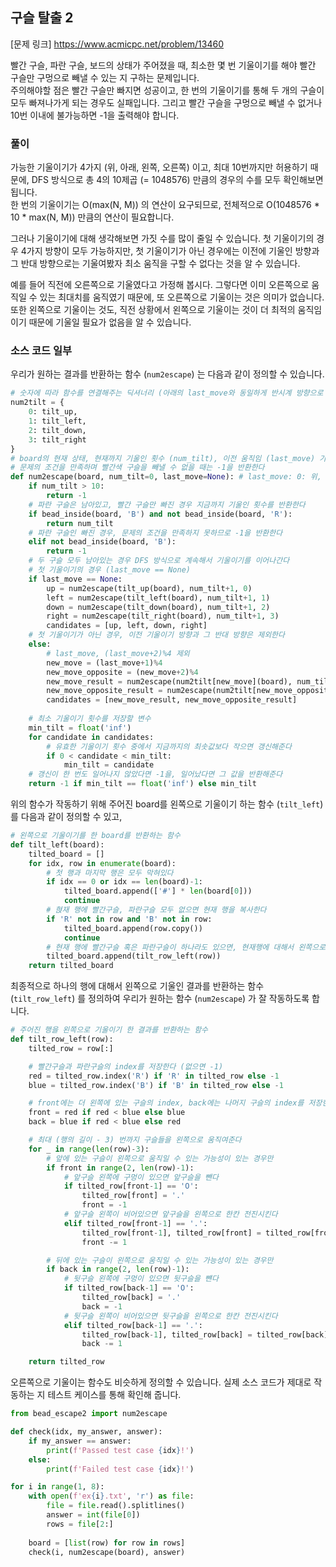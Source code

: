 ## 구슬 탈출 2
[문제 링크] https://www.acmicpc.net/problem/13460  

빨간 구슬, 파란 구슬, 보드의 상태가 주어졌을 때, 최소한 몇 번 기울이기를 해야 빨간 구슬만 구멍으로 빼낼 수 있는 지 구하는 문제입니다.  
주의해야할 점은 빨간 구슬만 빠지면 성공이고, 한 번의 기울이기를 통해 두 개의 구슬이 모두 빠져나가게 되는 경우도 실패입니다. 그리고 빨간 구슬을 구멍으로 빼낼 수 없거나 10번 이내에 불가능하면 -1을 출력해야 합니다.  

### 풀이
가능한 기울이기가 4가지 (위, 아래, 왼쪽, 오른쪽) 이고, 최대 10번까지만 허용하기 때문에, DFS 방식으로 총 4의 10제곱 (= 1048576) 만큼의 경우의 수를 모두 확인해보면 됩니다.  
한 번의 기울이기는 O(max(N, M)) 의 연산이 요구되므로, 전체적으로 O(1048576 * 10 * max(N, M)) 만큼의 연산이 필요합니다.  

그러나 기울이기에 대해 생각해보면 가짓 수를 많이 줄일 수 있습니다. 첫 기울이기의 경우 4가지 방향이 모두 가능하지만, 첫 기울이기가 아닌 경우에는 이전에 기울인 방향과 그 반대 방향으로는 기울여봤자 최소 움직을 구할 수 없다는 것을 알 수 있습니다.  

예를 들어 직전에 오른쪽으로 기울였다고 가정해 봅시다. 그렇다면 이미 오른쪽으로 움직일 수 있는 최대치를 움직였기 때문에, 또 오른쪽으로 기울이는 것은 의미가 없습니다.  
또한 왼쪽으로 기울이는 것도, 직전 상황에서 왼쪽으로 기울이는 것이 더 최적의 움직임이기 때문에 기울일 필요가 없음을 알 수 있습니다.  

### 소스 코드 일부
우리가 원하는 결과를 반환하는 함수 (```num2escape```) 는 다음과 같이 정의할 수 있습니다.

```python
# 숫자에 따라 함수를 연결해주는 딕셔너리 (아래의 last_move와 동일하게 반시계 방향으로 숫자를 매겼다)
num2tilt = {
    0: tilt_up,
    1: tilt_left,
    2: tilt_down,
    3: tilt_right
}
# board의 현재 상태, 현재까지 기울인 횟수 (num_tilt), 이전 움직임 (last_move) 가 주어졌을 때, 빨간 구슬을 탈출시킬 수 있는 최소의 기울이기 횟수를 반환하는 함수
# 문제의 조건을 만족하며 빨간색 구슬을 빼낼 수 없을 때는 -1을 반환한다
def num2escape(board, num_tilt=0, last_move=None): # last_move: 0: 위, 1: 왼쪽, 2: 아래, 3: 오른쪽
    if num_tilt > 10:
        return -1
    # 파란 구슬은 남아있고, 빨간 구슬만 빠진 경우 지금까지 기울인 횟수를 반환한다
    if bead_inside(board, 'B') and not bead_inside(board, 'R'):
        return num_tilt
    # 파란 구슬인 빠진 경우, 문제의 조건을 만족하지 못하므로 -1을 반환한다
    elif not bead_inside(board, 'B'):
        return -1
    # 두 구슬 모두 남아있는 경우 DFS 방식으로 계속해서 기울이기를 이어나간다
    # 첫 기울이기의 경우 (last_move == None)
    if last_move == None:
        up = num2escape(tilt_up(board), num_tilt+1, 0)
        left = num2escape(tilt_left(board), num_tilt+1, 1)
        down = num2escape(tilt_down(board), num_tilt+1, 2)
        right = num2escape(tilt_right(board), num_tilt+1, 3)
        candidates = [up, left, down, right]
    # 첫 기울이기가 아닌 경우, 이전 기울이기 방향과 그 반대 방향은 제외한다
    else:
        # last_move, (last_move+2)%4 제외
        new_move = (last_move+1)%4
        new_move_opposite = (new_move+2)%4
        new_move_result = num2escape(num2tilt[new_move](board), num_tilt+1, new_move)
        new_move_opposite_result = num2escape(num2tilt[new_move_opposite](board), num_tilt+1, new_move_opposite)
        candidates = [new_move_result, new_move_opposite_result]
    
    # 최소 기울이기 횟수를 저장할 변수
    min_tilt = float('inf')
    for candidate in candidates:
        # 유효한 기울이기 횟수 중에서 지금까지의 최솟값보다 작으면 갱신해준다
        if 0 < candidate < min_tilt:
            min_tilt = candidate
    # 갱신이 한 번도 일어나지 않았다면 -1을, 일어났다면 그 값을 반환해준다
    return -1 if min_tilt == float('inf') else min_tilt
```

위의 함수가 작동하기 위해 주어진 board를 왼쪽으로 기울이기 하는 함수 (```tilt_left```) 를 다음과 같이 정의할 수 있고,
```python
# 왼쪽으로 기울이기를 한 board를 반환하는 함수
def tilt_left(board):
    tilted_board = []
    for idx, row in enumerate(board):
        # 첫 행과 마지막 행은 모두 막혀있다
        if idx == 0 or idx == len(board)-1:
            tilted_board.append(['#'] * len(board[0]))
            continue
        # 혅재 행에 빨간구슬, 파란구슬 모두 없으면 현재 행을 복사한다
        if 'R' not in row and 'B' not in row:
            tilted_board.append(row.copy())
            continue
        # 현재 행에 빨간구슬 혹은 파란구슬이 하나라도 있으면, 현재행에 대해서 왼쪽으로 기울이기를 해준다슬이 
        tilted_board.append(tilt_row_left(row))
    return tilted_board
```

최종적으로 하나의 행에 대해서 왼쪽으로 기울인 결과를 반환하는 함수 (```tilt_row_left```) 를 정의하여 우리가 원하는 함수 (```num2escape```) 가 잘 작동하도록 합니다.
```python
# 주어진 행을 왼쪽으로 기울이기 한 결과를 반환하는 함수
def tilt_row_left(row):
    tilted_row = row[:]

    # 빨간구슬과 파란구슬의 index를 저장한다 (없으면 -1)
    red = tilted_row.index('R') if 'R' in tilted_row else -1
    blue = tilted_row.index('B') if 'B' in tilted_row else -1

    # front에는 더 왼쪽에 있는 구슬의 index, back에는 나머지 구슬의 index를 저장한다
    front = red if red < blue else blue
    back = blue if red < blue else red

    # 최대 (행의 길이 - 3) 번까지 구슬들을 왼쪽으로 움직여준다
    for _ in range(len(row)-3):
        # 앞에 있는 구슬이 왼쪽으로 움직일 수 있는 가능성이 있는 경우만
        if front in range(2, len(row)-1):
            # 앞구슬 왼쪽에 구멍이 있으면 앞구슬을 뺀다
            if tilted_row[front-1] == 'O':
                tilted_row[front] = '.'
                front = -1
            # 앞구슬 왼쪽이 비어있으면 앞구슬을 왼쪽으로 한칸 전진시킨다
            elif tilted_row[front-1] == '.':
                tilted_row[front-1], tilted_row[front] = tilted_row[front], tilted_row[front-1]
                front -= 1

        # 뒤에 있는 구슬이 왼쪽으로 움직일 수 있는 가능성이 있는 경우만
        if back in range(2, len(row)-1):
            # 뒷구슬 왼쪽에 구멍이 있으면 뒷구슬을 뺸다
            if tilted_row[back-1] == 'O':
                tilted_row[back] = '.'
                back = -1
            # 뒷구슬 왼쪽이 비어있으면 뒷구슬을 왼쪽으로 한칸 전진시킨다
            elif tilted_row[back-1] == '.':
                tilted_row[back-1], tilted_row[back] = tilted_row[back], tilted_row[back-1]
                back -= 1

    return tilted_row
```

오른쪽으로 기울이는 함수도 비슷하게 정의할 수 있습니다. 실제 소스 코드가 제대로 작동하는 지 테스트 케이스를 통해 확인해 줍니다.
```python
from bead_escape2 import num2escape

def check(idx, my_answer, answer):
    if my_answer == answer:
        print(f'Passed test case {idx}!')
    else:
        print(f'Failed test case {idx}!')

for i in range(1, 8):
    with open(f'ex{i}.txt', 'r') as file:
        file = file.read().splitlines()
        answer = int(file[0])
        rows = file[2:]
        
    board = [list(row) for row in rows]
    check(i, num2escape(board), answer)
```